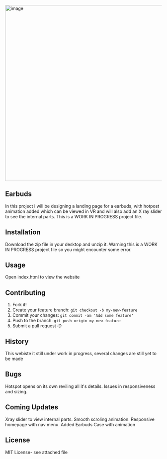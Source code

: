 <img width="566" alt="image" src="https://github.com/samaya007/kafle-samaya-earbuds/assets/121986334/3d5fdf6c-b663-43fa-b153-dee84a428015">


## Earbuds
In this project i will be designing a landing page for a earbuds, with hotpost animation added which can be viewed in VR and will also add an X ray slider to see the internal parts. This is a WORK IN PROGRESS project file.

## Installation
Download the zip file in your desktop and unzip it. 
Warning this is a WORK IN PROGRESS project file so you might encounter some error.

## Usage
Open index.html to view the website

## Contributing
1. Fork it!
2. Create your feature branch: `git checkout -b my-new-feature`
3. Commit your changes: `git commit -am 'Add some feature'`
4. Push to the branch: `git push origin my-new-feature`
5. Submit a pull request :D

## History
This webiste it still under work in progress, several changes are still yet to be made

## Bugs
Hotspot opens on its own reviling all it's details.
Issues in responsiveness and sizing.

## Coming Updates
Xray slider to view internal parts.
Smooth scroling animation.
Responsive homepage with nav menu.
Added Earbuds Case with animation

## License
MIT License- see attached file
